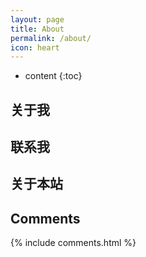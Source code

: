 ```yaml
---
layout: page
title: About
permalink: /about/
icon: heart
---
```


* content
{:toc}

## 关于我



## 联系我



## 关于本站



## Comments

{% include comments.html %}

